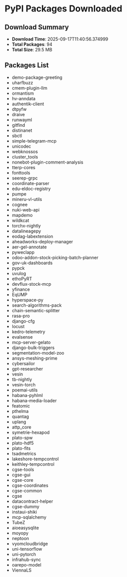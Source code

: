 # PyPI Packages Downloaded

## Download Summary
- **Download Time**: 2025-09-17T11:40:56.374999
- **Total Packages**: 94
- **Total Size**: 29.5 MB

## Packages List
- demo-package-greeting
- uharfbuzz
- cmem-plugin-llm
- ormantism
- hv-anndata
- authentik-client
- dtpyfw
- draive
- runwayml
- gitfind
- distinanet
- sbctl
- simple-telegram-mcp
- unicodec
- webknossos
- cluster_tools
- nonebot-plugin-comment-analysis
- tterp-cores
- fonttools
- seerep-grpc
- coordinate-parser
- edu-eldoc-registry
- pumpe
- mineru-vl-utils
- cognee
- nuki-web-api
- mapdemo
- wildkcat
- torchx-nightly
- datalineagepy
- eodag-labextension
- aheadworks-deploy-manager
- aer-gel-annotate
- pyweclapp
- odoo-addon-stock-picking-batch-planner
- gov-uk-dashboards
- pypck
- uvulog
- ethoPyRT
- devflux-stock-mcp
- yfinance
- EqUMP
- hyperspace-py
- search-algorithms-pack
- chain-semantic-splitter
- rasa-pro
- django-cfg
- locust
- kedro-telemetry
- evalsense
- mcp-server-gelato
- django-bulk-triggers
- segmentation-model-zoo
- ansys-meshing-prime
- cybersailor
- gpt-researcher
- vesin
- tb-nightly
- vesin-torch
- poemai-utils
- habana-pyhlml
- habana-media-loader
- featomic
- pthelma
- quantag
- uplang
- attp_core
- symetrie-hexapod
- plato-spw
- plato-hdf5
- plato-fits
- tsadmetrics
- lakeshore-tempcontrol
- keithley-tempcontrol
- cgse-tools
- cgse-gui
- cgse-core
- cgse-coordinates
- cgse-common
- cgse
- datacontract-helper
- cgse-dummy
- instaui-shiki
- mcp-sqlalchemy
- TubeZ
- aioeasysqlite
- moyopy
- neptoon
- vyomcloudbridge
- uni-tensorflow
- uni-pytorch
- infrahub-sync
- oarepo-model
- ViennaLS

